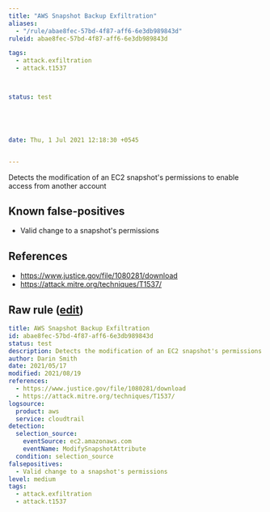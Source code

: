 ```yaml
---
title: "AWS Snapshot Backup Exfiltration"
aliases:
  - "/rule/abae8fec-57bd-4f87-aff6-6e3db989843d"
ruleid: abae8fec-57bd-4f87-aff6-6e3db989843d

tags:
  - attack.exfiltration
  - attack.t1537



status: test





date: Thu, 1 Jul 2021 12:18:30 +0545


---
```


Detects the modification of an EC2 snapshot's permissions to enable access from another account

<!--more-->


## Known false-positives

* Valid change to a snapshot's permissions



## References

* https://www.justice.gov/file/1080281/download
* https://attack.mitre.org/techniques/T1537/


## Raw rule ([edit](https://github.com/SigmaHQ/sigma/edit/master/rules/cloud/aws/aws_snapshot_backup_exfiltration.yml))
```yaml
title: AWS Snapshot Backup Exfiltration
id: abae8fec-57bd-4f87-aff6-6e3db989843d
status: test
description: Detects the modification of an EC2 snapshot's permissions to enable access from another account
author: Darin Smith
date: 2021/05/17
modified: 2021/08/19
references:
  - https://www.justice.gov/file/1080281/download
  - https://attack.mitre.org/techniques/T1537/
logsource:
  product: aws
  service: cloudtrail
detection:
  selection_source:
    eventSource: ec2.amazonaws.com
    eventName: ModifySnapshotAttribute
  condition: selection_source
falsepositives:
  - Valid change to a snapshot's permissions
level: medium
tags:
  - attack.exfiltration
  - attack.t1537

```

